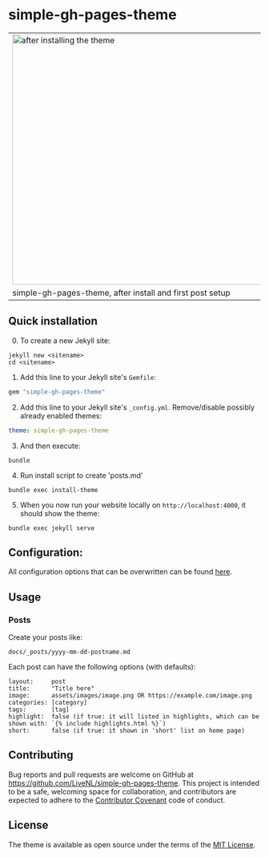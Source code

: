 # simple-gh-pages-theme

<table>
<tr><td>
<img width="500" alt="after installing the theme" src="https://user-images.githubusercontent.com/5443727/229901057-23be4caa-0c70-46c1-aa83-d60cbb1220ba.png">
</td><td>
<img width="500" alt="jordiwippert.nl" src="https://user-images.githubusercontent.com/5443727/229302812-d481eb40-b0ca-49cd-95d5-c7fef5228b7a.png">
</td>
<tr>
<td>
simple-gh-pages-theme, after install and first post setup                            
</td>
<td>
in-use: https://jordiwippert.nl
</td>
</tr>
</table>

## Quick installation
0. To create a new Jekyll site:
```shell
jekyll new <sitename>
cd <sitename>
```

1. Add this line to your Jekyll site's `Gemfile`:

```ruby
gem "simple-gh-pages-theme"
```

2. Add this line to your Jekyll site's `_config.yml`. Remove/disable possibly already enabled themes:

```yaml
theme: simple-gh-pages-theme
```

3. And then execute:

```shell
bundle
```

4. Run install script to create 'posts.md'

```shell
bundle exec install-theme
```

5. When you now run your website locally on `http://localhost:4000`, it should show the theme:

```shell
bundle exec jekyll serve
```

## Configuration:

All configuration options that can be overwritten can be found [here](https://github.com/LiveNL/simple-gh-pages-theme/blob/main/_config.yml).

## Usage

### Posts

Create your posts like:

```
docs/_posts/yyyy-mm-dd-postname.md
```

Each post can have the following options (with defaults):

```
layout:     post
title:      "Title here"
image:      assets/images/image.png OR https://example.com/image.png
categories: [category]
tags:       [tag]
highlight:  false (if true: it will listed in highlights, which can be shown with: `{% include highlights.html %}`)
short:      false (if true: it shown in 'short' list on home page)
```

## Contributing

Bug reports and pull requests are welcome on GitHub at https://github.com/LiveNL/simple-gh-pages-theme. This project is intended to be a safe, welcoming space for collaboration, and contributors are expected to adhere to the [Contributor Covenant](https://www.contributor-covenant.org/) code of conduct.

## License

The theme is available as open source under the terms of the [MIT License](https://opensource.org/licenses/MIT).
